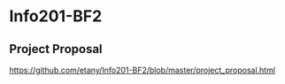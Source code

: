# Info201-BF2

## Project Proposal
https://github.com/etany/Info201-BF2/blob/master/project_proposal.html

